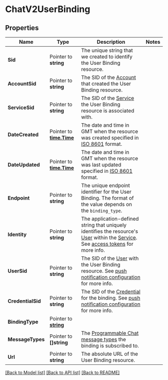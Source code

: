 # ChatV2UserBinding

## Properties

Name | Type | Description | Notes
------------ | ------------- | ------------- | -------------
**Sid** | Pointer to **string** | The unique string that we created to identify the User Binding resource. |
**AccountSid** | Pointer to **string** | The SID of the [Account](https://www.twilio.com/docs/iam/api/account) that created the User Binding resource. |
**ServiceSid** | Pointer to **string** | The SID of the [Service](https://www.twilio.com/docs/chat/rest/service-resource) the User Binding resource is associated with. |
**DateCreated** | Pointer to [**time.Time**](time.Time.md) | The date and time in GMT when the resource was created specified in [ISO 8601](https://en.wikipedia.org/wiki/ISO_8601) format. |
**DateUpdated** | Pointer to [**time.Time**](time.Time.md) | The date and time in GMT when the resource was last updated specified in [ISO 8601](https://en.wikipedia.org/wiki/ISO_8601) format. |
**Endpoint** | Pointer to **string** | The unique endpoint identifier for the User Binding. The format of the value depends on the `binding_type`. |
**Identity** | Pointer to **string** | The application-defined string that uniquely identifies the resource's [User](https://www.twilio.com/docs/chat/rest/user-resource) within the [Service](https://www.twilio.com/docs/chat/rest/service-resource). See [access tokens](https://www.twilio.com/docs/chat/create-tokens) for more info. |
**UserSid** | Pointer to **string** | The SID of the [User](https://www.twilio.com/docs/chat/rest/user-resource) with the User Binding resource.  See [push notification configuration](https://www.twilio.com/docs/chat/push-notification-configuration) for more info. |
**CredentialSid** | Pointer to **string** | The SID of the [Credential](https://www.twilio.com/docs/chat/rest/credential-resource) for the binding. See [push notification configuration](https://www.twilio.com/docs/chat/push-notification-configuration) for more info. |
**BindingType** | Pointer to [**string**](UserBindingEnumBindingType.md) |  |
**MessageTypes** | Pointer to **[]string** | The [Programmable Chat message types](https://www.twilio.com/docs/chat/push-notification-configuration#push-types) the binding is subscribed to. |
**Url** | Pointer to **string** | The absolute URL of the User Binding resource. |

[[Back to Model list]](../README.md#documentation-for-models) [[Back to API list]](../README.md#documentation-for-api-endpoints) [[Back to README]](../README.md)


